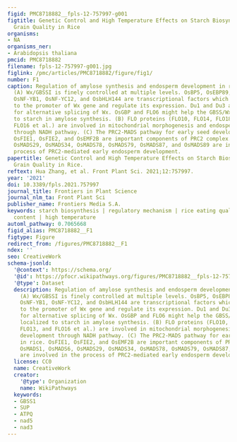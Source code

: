 ```yaml
---
figid: PMC8718882__fpls-12-757997-g001
figtitle: Genetic Control and High Temperature Effects on Starch Biosynthesis and
  Grain Quality in Rice
organisms:
- NA
organisms_ner:
- Arabidopsis thaliana
pmcid: PMC8718882
filename: fpls-12-757997-g001.jpg
figlink: /pmc/articles/PMC8718882/figure/fig1/
number: F1
caption: Regulation of amylose synthesis and endosperm development in rice seeds.
  (A) Wx/GBSSI is finely controlled at multiple levels. OsBP5, OsEBP89, OsbZIP58,
  OsNF-YB1, OsNF-YC12, and OsbHLH144 are transcriptional factors which could bind
  to the promoter of Wx gene and regulate its expression. Du1 and Du3 are responsible
  for alternative splicing of Wx. OsGBP and FLO6 might help the GBSS/Wx protein localized
  to starch in amylose synthesis. (B) FLO proteins (FLO10, FLO14, FLO18, FLO13, and
  FLO16 et al.) are involved in mitochondrial morphogenesis and endosperm development
  through NADH pathway. (C) The PRC2-MADS pathway for early seed development in rice.
  OsFIE1, OsFIE2, and OsEMF2B are important components of PRC2 complex. OsMADS1, OsMADS6,
  OsMADS29, OsMADS34, OsMADS78, OsMADS79, OsMADS87, and OsMADS89 are involved in the
  process of PRC2-mediated early endosperm development.
papertitle: Genetic Control and High Temperature Effects on Starch Biosynthesis and
  Grain Quality in Rice.
reftext: Hua Zhang, et al. Front Plant Sci. 2021;12:757997.
year: '2021'
doi: 10.3389/fpls.2021.757997
journal_title: Frontiers in Plant Science
journal_nlm_ta: Front Plant Sci
publisher_name: Frontiers Media S.A.
keywords: starch biosynthesis | regulatory mechanism | rice eating quality | amylose
  content | high temperature
automl_pathway: 0.7065668
figid_alias: PMC8718882__F1
figtype: Figure
redirect_from: /figures/PMC8718882__F1
ndex: ''
seo: CreativeWork
schema-jsonld:
  '@context': https://schema.org/
  '@id': https://pfocr.wikipathways.org/figures/PMC8718882__fpls-12-757997-g001.html
  '@type': Dataset
  description: Regulation of amylose synthesis and endosperm development in rice seeds.
    (A) Wx/GBSSI is finely controlled at multiple levels. OsBP5, OsEBP89, OsbZIP58,
    OsNF-YB1, OsNF-YC12, and OsbHLH144 are transcriptional factors which could bind
    to the promoter of Wx gene and regulate its expression. Du1 and Du3 are responsible
    for alternative splicing of Wx. OsGBP and FLO6 might help the GBSS/Wx protein
    localized to starch in amylose synthesis. (B) FLO proteins (FLO10, FLO14, FLO18,
    FLO13, and FLO16 et al.) are involved in mitochondrial morphogenesis and endosperm
    development through NADH pathway. (C) The PRC2-MADS pathway for early seed development
    in rice. OsFIE1, OsFIE2, and OsEMF2B are important components of PRC2 complex.
    OsMADS1, OsMADS6, OsMADS29, OsMADS34, OsMADS78, OsMADS79, OsMADS87, and OsMADS89
    are involved in the process of PRC2-mediated early endosperm development.
  license: CC0
  name: CreativeWork
  creator:
    '@type': Organization
    name: WikiPathways
  keywords:
  - GBSS1
  - SUP
  - ATPQ
  - nad5
  - nad3
---
```

